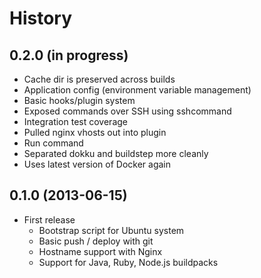 # History

## 0.2.0 (in progress)

* Cache dir is preserved across builds
* Application config (environment variable management)
* Basic hooks/plugin system
* Exposed commands over SSH using sshcommand
* Integration test coverage
* Pulled nginx vhosts out into plugin
* Run command
* Separated dokku and buildstep more cleanly
* Uses latest version of Docker again

## 0.1.0 (2013-06-15)

 * First release
   * Bootstrap script for Ubuntu system
   * Basic push / deploy with git
   * Hostname support with Nginx
   * Support for Java, Ruby, Node.js buildpacks
